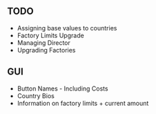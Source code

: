 TODO
----
- Assigning base values to countries
- Factory Limits Upgrade
- Managing Director
- Upgrading Factories

GUI
---
- Button Names - Including Costs
- Country Bios
- Information on factory limits + current amount
